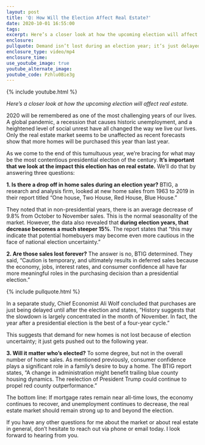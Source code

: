 ```yaml
---
layout: post
title: 'Q: How Will the Election Affect Real Estate?'
date: 2020-10-01 16:55:00
tags:
excerpt: Here’s a closer look at how the upcoming election will affect real estate.
enclosure:
pullquote: Demand isn’t lost during an election year; it’s just delayed.
enclosure_type: video/mp4
enclosure_time:
use_youtube_image: true
youtube_alternate_image:
youtube_code: Pzhlu0Bie3g
---
```


{% include youtube.html %}

*Here’s a closer look at how the upcoming election will affect real estate.*

2020 will be remembered as one of the most challenging years of our lives. A global pandemic, a recession that causes historic unemployment, and a heightened level of social unrest have all changed the way we live our lives. Only the real estate market seems to be unaffected as recent forecasts show that more homes will be purchased this year than last year.

As we come to the end of this tumultuous year, we’re bracing for what may be the most contentious presidential election of the century. **It’s important that we look at the impact this election has on real estate.** We’ll do that by answering three questions:

**1\. Is there a drop off in home sales during an election year?** BTIG, a research and analysis firm, looked at new home sales from 1963 to 2019 in their report titled “One house, Two House, Red House, Blue House.”

They noted that in non-presidential years, there is an average decrease of 9.8% from October to November sales. This is the normal seasonality of the market. However, the data also revealed that **during election years, that decrease becomes a much steeper 15%**. The report states that “this may indicate that potential homebuyers may become even more cautious in the face of national election uncertainty.”

**2\. Are those sales lost forever?** The answer is no, BTIG determined. They said, “Caution is temporary, and ultimately results in deferred sales because the economy, jobs, interest rates, and consumer confidence all have far more meaningful roles in the purchasing decision than a presidential election.”

{% include pullquote.html %}

In a separate study, Chief Economist Ali Wolf concluded that purchases are just being delayed until after the election and states, “History suggests that the slowdown is largely concentrated in the month of November. In fact, the year after a presidential election is the best of a four-year cycle.”&nbsp;

This suggests that demand for new homes is not lost because of election uncertainty; it just gets pushed out to the following year.

**3\. Will it matter who’s elected?** To some degree, but not in the overall number of home sales. As mentioned previously, consumer confidence plays a significant role in a family’s desire to buy a home. The BTIG report states, “A change in administration might benefit trailing blue county housing dynamics. The reelection of President Trump could continue to propel red county outperformance.”

The bottom line: If mortgage rates remain near all-time lows, the economy continues to recover, and unemployment continues to decrease, the real estate market should remain strong up to and beyond the election.

If you have any other questions for me about the market or about real estate in general, don’t hesitate to reach out via phone or email today. I look forward to hearing from you.